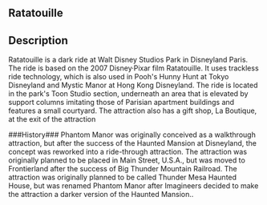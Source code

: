 ## Ratatouille

## Description

Ratatouille is a dark ride at Walt Disney Studios Park in Disneyland Paris. The ride is based on the 2007 Disney·Pixar film Ratatouille. It uses trackless ride technology, which is also used in Pooh's Hunny Hunt at Tokyo Disneyland and Mystic Manor at Hong Kong Disneyland. The ride is located in the park's Toon Studio section, underneath an area that is elevated by support columns imitating those of Parisian apartment buildings and features a small courtyard. The attraction also has a gift shop, La Boutique, at the exit of the attraction

###History###
Phantom Manor was originally conceived as a walkthrough attraction, but after the success of the Haunted Mansion at Disneyland, the concept was reworked into a ride-through attraction. The attraction was originally planned to be placed in Main Street, U.S.A., but was moved to Frontierland after the success of Big Thunder Mountain Railroad. The attraction was originally planned to be called Thunder Mesa Haunted House, but was renamed Phantom Manor after Imagineers decided to make the attraction a darker version of the Haunted Mansion..
